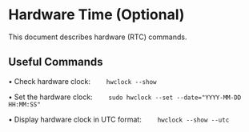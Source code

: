 # Hardware Time (Optional)

This document describes hardware (RTC) commands.

## Useful Commands

• Check hardware clock:
  `hwclock --show`

• Set the hardware clock:
  `sudo hwclock --set --date="YYYY-MM-DD HH:MM:SS"`

• Display hardware clock in UTC format:
  `hwclock --show --utc`
